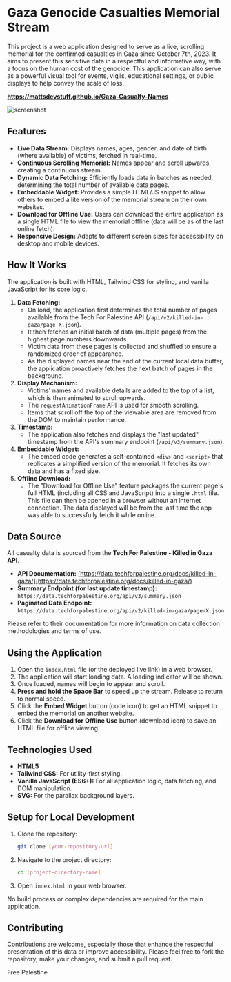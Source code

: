 # Gaza Genocide Casualties Memorial Stream


This project is a web application designed to serve as a live, scrolling memorial for the confirmed casualties in Gaza since October 7th, 2023. It aims to present this sensitive data in a respectful and informative way, with a focus on the human cost of the genocide. This application can also serve as a powerful visual tool for events, vigils, educational settings, or public displays to help convey the scale of loss.

**https://mattsdevstuff.github.io/Gaza-Casualty-Names**

![screenshot](https://github.com/user-attachments/assets/667eef80-0ef3-479d-824e-4b8c5b538edc)


## Features

* **Live Data Stream:** Displays names, ages, gender, and date of birth (where available) of victims, fetched in real-time.
* **Continuous Scrolling Memorial:** Names appear and scroll upwards, creating a continuous stream.
* **Dynamic Data Fetching:** Efficiently loads data in batches as needed, determining the total number of available data pages.
* **Embeddable Widget:** Provides a simple HTML/JS snippet to allow others to embed a lite version of the memorial stream on their own websites.
* **Download for Offline Use:** Users can download the entire application as a single HTML file to view the memorial offline (data will be as of the last online fetch).
* **Responsive Design:** Adapts to different screen sizes for accessibility on desktop and mobile devices.

## How It Works

The application is built with HTML, Tailwind CSS for styling, and vanilla JavaScript for its core logic.

1.  **Data Fetching:**
    * On load, the application first determines the total number of pages available from the Tech For Palestine API (`/api/v2/killed-in-gaza/page-X.json`).
    * It then fetches an initial batch of data (multiple pages) from the highest page numbers downwards.
    * Victim data from these pages is collected and shuffled to ensure a randomized order of appearance.
    * As the displayed names near the end of the current local data buffer, the application proactively fetches the next batch of pages in the background.
2.  **Display Mechanism:**
    * Victims' names and available details are added to the top of a list, which is then animated to scroll upwards.
    * The `requestAnimationFrame` API is used for smooth scrolling.
    * Items that scroll off the top of the viewable area are removed from the DOM to maintain performance.
3.  **Timestamp:**
    * The application also fetches and displays the "last updated" timestamp from the API's summary endpoint (`/api/v3/summary.json`).
4.  **Embeddable Widget:**
    * The embed code generates a self-contained `<div>` and `<script>` that replicates a simplified version of the memorial. It fetches its own data and has a fixed size.
5.  **Offline Download:**
    * The "Download for Offline Use" feature packages the current page's full HTML (including all CSS and JavaScript) into a single `.html` file. This file can then be opened in a browser without an internet connection. The data displayed will be from the last time the app was able to successfully fetch it while online.

## Data Source

All casualty data is sourced from the **Tech For Palestine - Killed in Gaza API**.
* **API Documentation:** [https://data.techforpalestine.org/docs/killed-in-gaza/](https://data.techforpalestine.org/docs/killed-in-gaza/)
* **Summary Endpoint (for last update timestamp):** `https://data.techforpalestine.org/api/v3/summary.json`
* **Paginated Data Endpoint:** `https://data.techforpalestine.org/api/v2/killed-in-gaza/page-X.json`

Please refer to their documentation for more information on data collection methodologies and terms of use.

## Using the Application

1.  Open the `index.html` file (or the deployed live link) in a web browser.
2.  The application will start loading data. A loading indicator will be shown.
3.  Once loaded, names will begin to appear and scroll.
4.  **Press and hold the Space Bar** to speed up the stream. Release to return to normal speed.
5.  Click the **Embed Widget** button (code icon) to get an HTML snippet to embed the memorial on another website.
6.  Click the **Download for Offline Use** button (download icon) to save an HTML file for offline viewing.

## Technologies Used

* **HTML5**
* **Tailwind CSS:** For utility-first styling.
* **Vanilla JavaScript (ES6+):** For all application logic, data fetching, and DOM manipulation.
* **SVG:** For the parallax background layers.

## Setup for Local Development

1.  Clone the repository:
    ```bash
    git clone [your-repository-url]
    ```
2.  Navigate to the project directory:
    ```bash
    cd [project-directory-name]
    ```
3.  Open `index.html` in your web browser.

No build process or complex dependencies are required for the main application.

## Contributing

Contributions are welcome, especially those that enhance the respectful presentation of this data or improve accessibility. Please feel free to fork the repository, make your changes, and submit a pull request.


Free Palestine
